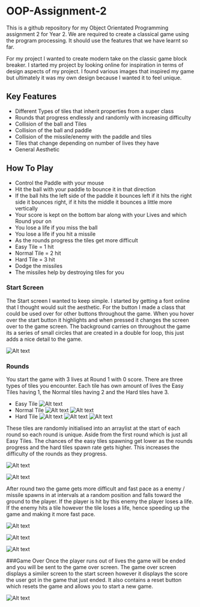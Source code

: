 # OOP-Assignment-2
This is a github repository for my Object Orientated Programming assignment 2 for Year 2. We are required to create a classical game using the program processing. It should use the features that we have learnt so far.

For my project I wanted to create modern take on the classic game block breaker. I started my project by looking online for inspiration in terms of design aspects of my project. I found various images that inspired my game but ultimately it was my own design because I wanted it to feel unique.

## Key Features
- Different Types of tiles that inherit properties from a super class
- Rounds that progress endlessly and randomly with increasing difficulty
- Collision of the ball and Tiles
- Collision of the ball and paddle 
- Collision of the missile/enemy with the paddle and tiles
- Tiles that change depending on number of lives they have
- General Aesthetic

How To Play
------
* Control the Paddle with your mouse
* Hit the ball with your paddle to bounce it in that direction
* If the ball hits the left side of the paddle it bounces left if it hits the right side it bounces right, if it hits the middle it bounces a little more vertically
* Your score is kept on the bottom bar along with your Lives and which Round your on
* You lose a life if you miss the ball
* You lose a life if you hit a missile 
* As the rounds progress the tiles get more difficult
* Easy Tile = 1 hit
* Normal Tile = 2 hit
* Hard Tile = 3 hit
* Dodge the missiles
* The missiles help by destroying tiles for you

### Start Screen
The Start screen I wanted to keep simple. I started by getting a font online that I thought would suit the aesthetic. For the button I made a class that could be used over for other buttons throughout the game. When you hover over the start button it highlights and when pressed it changes the screen over to the game screen. The background carries on throughout the game its a series of small circles that are created in a double for loop, this just adds a nice detail to the game.

![Alt text](https://github.com/Superdizzy17/OOP-Assignment-2/blob/master/GameImages/StartScreen.png "Start Screen")

### Rounds
You start the game with 3 lives at Round 1 with 0 score. There are three types of tiles you encounter. Each tile has own amount of lives the Easy Tiles having 1, the Normal tiles having 2 and the Hard tiles have 3.
- Easy Tile ![Alt text](https://github.com/Superdizzy17/OOP-Assignment-2/blob/master/GameImages/EasyTile.png "Easy Tile")
- Normal Tile ![Alt text](https://github.com/Superdizzy17/OOP-Assignment-2/blob/master/GameImages/NormalTileFull.png "Normal Tile Full Health") ![Alt text](https://github.com/Superdizzy17/OOP-Assignment-2/blob/master/GameImages/NormalTile1.png "Normal Tile - 1 Health")
- Hard Tile ![Alt text](https://github.com/Superdizzy17/OOP-Assignment-2/blob/master/GameImages/HardTileFull.png "Hard Tile Full Health") ![Alt text](https://github.com/Superdizzy17/OOP-Assignment-2/blob/master/GameImages/HardTile2.png "Hard Tile - 1 Health") ![Alt text](https://github.com/Superdizzy17/OOP-Assignment-2/blob/master/GameImages/HardTile3.png "Hard Tile 1 Health")

These tiles are randomly initialised into an arraylist at the start of each round so each round is unique. Aside from the first round which is just all Easy Tiles. The chances of the easy tiles spawning get lower as the rounds progress and the hard tiles spawn rate gets higher. This increases the difficulty of the rounds as they progress.

![Alt text](https://github.com/Superdizzy17/OOP-Assignment-2/blob/master/GameImages/Round1.png "Round 1")

![Alt text](https://github.com/Superdizzy17/OOP-Assignment-2/blob/master/GameImages/Round2.png "Round 2")

After round two the game gets more difficult and fast pace as a enemy / missile spawns in at intervals at a random position and falls toward the ground to the player. If the player is hit by this enemy the player loses a life. If the enemy hits a tile however the tile loses a life, hence speeding up the game and making it more fast pace. 

![Alt text](https://github.com/Superdizzy17/OOP-Assignment-2/blob/master/GameImages/Round3.png "Round 3")

![Alt text](https://github.com/Superdizzy17/OOP-Assignment-2/blob/master/GameImages/Round4.png "Round 4")

![Alt text](https://github.com/Superdizzy17/OOP-Assignment-2/blob/master/GameImages/Round5.png "Round 5")

###Game Over
Once the player runs out of lives the game will be ended and you will be sent to the game over screen. The game over screen displays a similer screen to the start screen however it displays the score the user got in the game that just ended. It also contains a reset button which resets the game and allows you to start a new game.

![Alt text](https://github.com/Superdizzy17/OOP-Assignment-2/blob/master/GameImages/GameOver.png "Game Over")

